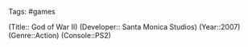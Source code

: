 Tags: #games

(Title:: God of War II)
(Developer:: Santa Monica Studios)
(Year::2007)
(Genre::Action)
(Console::PS2)








